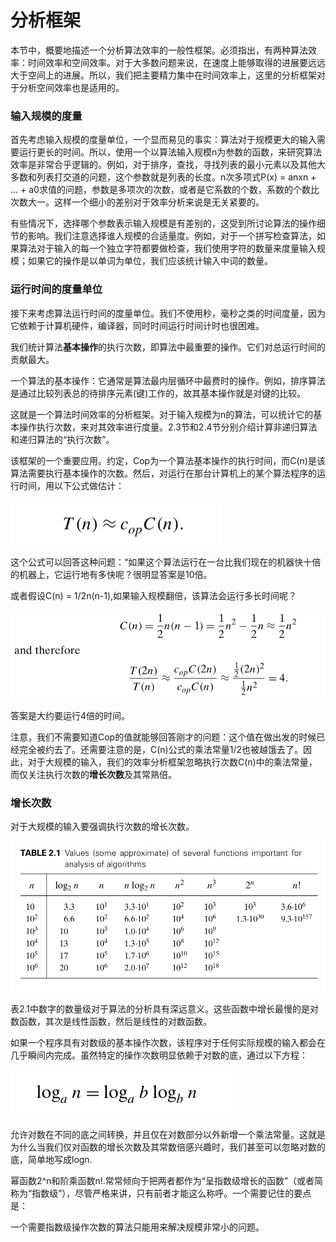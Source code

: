 分析框架
=======

本节中，概要地描述一个分析算法效率的一般性框架。必须指出，有两种算法效率：时间效率和空间效率。对于大多数问题来说，在速度上能够取得的进展要远远大于空间上的进展。所以，我们把主要精力集中在时间效率上，这里的分析框架对于分析空间效率也是适用的。

### 输入规模的度量

首先考虑输入规模的度量单位，一个显而易见的事实：算法对于规模更大的输入需要运行更长的时间。所以，使用一个以算法输入规模n为参数的函数，来研究算法效率是非常合乎逻辑的。例如，对于排序，查找，寻找列表的最小元素以及其他大多数和列表打交道的问题，这个参数就是列表的长度。n次多项式P(x) = anxn + ... + a0求值的问题，参数是多项次的次数，或者是它系数的个数，系数的个数比次数大一。这样一个细小的差别对于效率分析来说是无关紧要的。

有些情况下，选择哪个参数表示输入规模是有差别的，这受到所讨论算法的操作细节的影响。我们注意选择谁人规模的合适量度。例如，对于一个拼写检查算法，如果算法对于输入的每一个独立字符都要做检查，我们使用字符的数量来度量输入规模；如果它的操作是以单词为单位，我们应该统计输入中词的数量。

### 运行时间的度量单位

接下来考虑算法运行时间的度量单位。我们不使用秒，毫秒之类的时间度量，因为它依赖于计算机硬件，编译器，同时时间运行时间计时也很困难。

我们统计算法**基本操作**的执行次数，即算法中最重要的操作。它们对总运行时间的贡献最大。

一个算法的基本操作：它通常是算法最内层循环中最费时的操作。例如，排序算法是通过比较列表总的待排序元素(键)工作的，故其基本操作就是对键的比较。

这就是一个算法时间效率的分析框架。对于输入规模为n的算法，可以统计它的基本操作执行次数，来对其效率进行度量。2.3节和2.4节分别介绍计算非递归算法和递归算法的“执行次数”。

该框架的一个重要应用。约定，Cop为一个算法基本操作的执行时间，而C(n)是该算法需要执行基本操作的次数。然后，对运行在那台计算机上的某个算法程序的运行时间，用以下公式做估计：

![](https://github.com/arcticlion/reading-lists/blob/master/Introduction%20to%20the%20Design%20and%20Analysis%20of%20Algorithms/02%20Fundamentals%20of%20the%20Analysis%20of%20Algorithm%20Efficiency/屏幕截图%202014-11-25%2013.15.24.png)

这个公式可以回答这种问题：“如果这个算法运行在一台比我们现在的机器快十倍的机器上，它运行地有多快呢？很明显答案是10倍。

或者假设C(n) = 1/2n(n-1),如果输入规模翻倍，该算法会运行多长时间呢？

![](https://github.com/arcticlion/reading-lists/blob/master/Introduction%20to%20the%20Design%20and%20Analysis%20of%20Algorithms/02%20Fundamentals%20of%20the%20Analysis%20of%20Algorithm%20Efficiency/屏幕截图%202014-11-25%2013.17.38.png)

答案是大约要运行4倍的时间。

注意，我们不需要知道Cop的值就能够回答刚才的问题：这个值在做出发的时候已经完全被约去了。还需要注意的是，C(n)公式的乘法常量1/2也被越饿去了。因此，对于大规模的输入，我们的效率分析框架忽略执行次数C(n)中的乘法常量，而仅关注执行次数的**增长次数**及其常熟倍。

### 增长次数

对于大规模的输入要强调执行次数的增长次数。

![](https://github.com/arcticlion/reading-lists/blob/master/Introduction%20to%20the%20Design%20and%20Analysis%20of%20Algorithms/02%20Fundamentals%20of%20the%20Analysis%20of%20Algorithm%20Efficiency/屏幕截图%202014-11-25%2013.23.53.png)

表2.1中数字的数量级对于算法的分析具有深远意义。这些函数中增长最慢的是对数函数，其次是线性函数，然后是线性的对数函数。

如果一个程序具有对数级的基本操作次数，该程序对于任何实际规模的输入都会在几乎瞬间内完成。虽然特定的操作次数明显依赖于对数的底，通过以下方程：

![](https://github.com/arcticlion/reading-lists/blob/master/Introduction%20to%20the%20Design%20and%20Analysis%20of%20Algorithms/02%20Fundamentals%20of%20the%20Analysis%20of%20Algorithm%20Efficiency/屏幕截图%202014-11-25%2013.26.07.png)

允许对数在不同的底之间转换，并且仅在对数部分以外新增一个乘法常量。这就是为什么当我们仅对函数的增长次数及其常数倍感兴趣时，我们甚至可以忽略对数的底，简单地写成logn.

幂函数2^n和阶乘函数n!.常常倾向于把两者都作为“呈指数级增长的函数”（或者简称为“指数级”），尽管严格来讲，只有前者才能这么称呼。一个需要记住的要点是：

一个需要指数级操作次数的算法只能用来解决规模非常小的问题。

